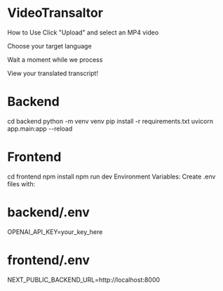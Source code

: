 # VideoTransaltor


How to Use
Click "Upload" and select an MP4 video

Choose your target language

Wait a moment while we process

View your translated transcript!


# Backend
cd backend
python -m venv venv
pip install -r requirements.txt
uvicorn app.main:app --reload

# Frontend
cd frontend
npm install
npm run dev
Environment Variables:
Create .env files with:

# backend/.env
OPENAI_API_KEY=your_key_here

# frontend/.env
NEXT_PUBLIC_BACKEND_URL=http://localhost:8000
